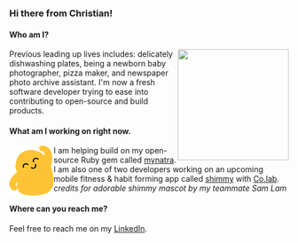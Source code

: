 ### Hi there from Christian!
#### Who am I?
<img align='right' width="200" height="200" src='https://media-exp1.licdn.com/dms/image/C5603AQFLgJGOQh0e1g/profile-displayphoto-shrink_800_800/0/1627672534869?e=1640217600&v=beta&t=tDEYqRMYBfxCRcZiu6vmV-Bx0tgtbbynkzy0uUnplmI'>
Previous leading up lives includes: delicately dishwashing plates, being a newborn baby photographer, pizza maker, and newspaper photo archive assistant. I'm now a fresh software developer trying to ease into contributing to open-source and build products. 

#### What am I working on right now.
<img align='left' width='80' height='90' src='https://github.com/Co-Lab-You-Belong-in-Tech/shimmy/blob/main/shimmy.png'>

I am helping build on my open-source Ruby gem called [mynatra](https://github.com/christianarab/mynatra). I am also one of two developers working on an upcoming mobile fitness & habit forming app called 
[shimmy](https://github.com/Co-Lab-You-Belong-in-Tech/shimmy) 
with [Co.lab](https://www.joincolab.io/). \
_credits for adorable shimmy mascot by my teammate Sam Lam_

#### Where can you reach me?

Feel free to reach me on my [LinkedIn](https://www.linkedin.com/in/christianarab/).
